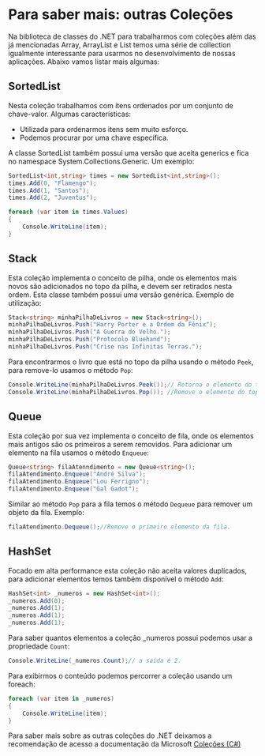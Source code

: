 # Para saber mais: outras Coleções
Na biblioteca de classes do .NET para trabalharmos com coleções além das já mencionadas Array, ArrayList e List temos uma série de collection igualmente interessante para usarmos no desenvolvimento de nossas aplicações. Abaixo vamos listar mais algumas:

## SortedList
Nesta coleção trabalhamos com itens ordenados por um conjunto de chave-valor. Algumas características:
- Utilizada para ordenarmos itens sem muito esforço.
- Podemos procurar por uma chave específica.

A classe SortedList também possui uma versão que aceita generics e fica no namespace System.Collections.Generic. Um exemplo:
```cs
SortedList<int,string> times = new SortedList<int,string>();
times.Add(0, "Flamengo");
times.Add(1, "Santos");
times.Add(2, "Juventus");

foreach (var item in times.Values)
{
    Console.WriteLine(item);
}
```

## Stack
Esta coleção implementa o conceito de pilha, onde os elementos mais novos são adicionados no topo da pilha, e devem ser retirados nesta ordem. Esta classe também possui uma versão genérica. Exemplo de utilização:
```cs
Stack<string> minhaPilhaDeLivros = new Stack<string>();
minhaPilhaDeLivros.Push("Harry Porter e a Ordem da Fênix");
minhaPilhaDeLivros.Push("A Guerra do Velho.");
minhaPilhaDeLivros.Push("Protocolo Bluehand");
minhaPilhaDeLivros.Push("Crise nas Infinitas Terras.");
```

Para encontrarmos o livro que está no topo da pilha usando o método `Peek`, para remove-lo usamos o método `Pop`:
```cs
Console.WriteLine(minhaPilhaDeLivros.Peek());// Retorna o elemento do topo.
Console.WriteLine(minhaPilhaDeLivros.Pop()); //Remove o elemento do topo
```

## Queue
Esta coleção por sua vez implementa o conceito de fila, onde os elementos mais antigos são os primeiros a serem removidos. Para adicionar um elemento na fila usamos o método `Enqueue`:
```cs
Queue<string> filaAtenndimento = new Queue<string>();
filaAtendimento.Enqueue("André Silva");
filaAtendimento.Enqueue("Lou Ferrigno");
filaAtendimento.Enqueue("Gal Gadot");
```

Similar ao método `Pop` para a fila temos o método `Dequeue` para remover um objeto da fila. Exemplo:
```cs
filaAtendimento.Dequeue();//Remove o primeiro elemento da fila.
```

## HashSet
Focado em alta performance esta coleção não aceita valores duplicados, para adicionar elementos temos também disponível o método `Add`:
```cs
HashSet<int> _numeros = new HashSet<int>();
_numeros.Add(0);
_numeros.Add(1);
_numeros.Add(1);
_numeros.Add(1);
```

Para saber quantos elementos a coleção _numeros possui podemos usar a propriedade `Count`:
```cs
Console.WriteLine(_numeros.Count);// a saída é 2.
```

Para exibirmos o conteúdo podemos percorrer a coleção usando um foreach:
```cs
foreach (var item in _numeros)
{
    Console.WriteLine(item);
}
```

Para saber mais sobre as outras coleções do .NET deixamos a recomendação de acesso a documentação da Microsoft [Coleções (C#)](https://learn.microsoft.com/pt-br/dotnet/csharp/language-reference/builtin-types/collections)